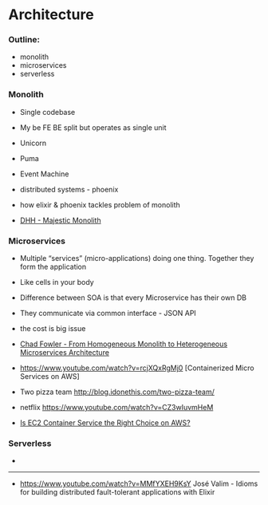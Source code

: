 # Architecture

### Outline:

* monolith
* microservices
* serverless


### Monolith

* Single codebase
* My be FE BE split but operates as single unit


* Unicorn
* Puma
* Event Machine

* distributed systems - phoenix
* how elixir & phoenix tackles problem of monolith




* [DHH - Majestic Monolith](https://m.signalvnoise.com/the-majestic-monolith-29166d022228)

### Microservices

* Multiple “services” (micro-applications) doing one thing. Together
  they form the application
* Like cells in your body
* Difference between SOA is that every Microservice has their own DB
* They communicate via common interface - JSON API





* the cost is big issue

* [Chad Fowler -  From Homogeneous Monolith to Heterogeneous Microservices Architecture](https://www.youtube.com/watch?v=sAsRtZEGMMQ)


* https://www.youtube.com/watch?v=rcjXQxRgMj0 [Containerized Micro Services on AWS]

* Two pizza team http://blog.idonethis.com/two-pizza-team/

* netflix https://www.youtube.com/watch?v=CZ3wIuvmHeM
* [Is EC2 Container Service the Right Choice on AWS?](https://medium.com/containermind/is-ec2-container-service-the-right-choice-on-aws-3d419d96a390)

### Serverless

* 






-----------

* https://www.youtube.com/watch?v=MMfYXEH9KsY José Valim - Idioms for building distributed fault-tolerant applications with Elixir

